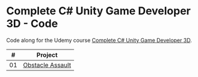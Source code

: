 # Complete C# Unity Game Developer 3D - Code

Code along for the Udemy course [Complete C# Unity Game Developer 3D](https://www.udemy.com/course/unitycourse2/).

|  #  |                                         Project                                          |
| :-: | :--------------------------------------------------------------------------------------: |
| 01  |    [Obstacle Assault](https://github.com/johanstech/Courses-Unity-Complete-Game-Developer-3D/tree/master/ObstacleAssault/)    |
